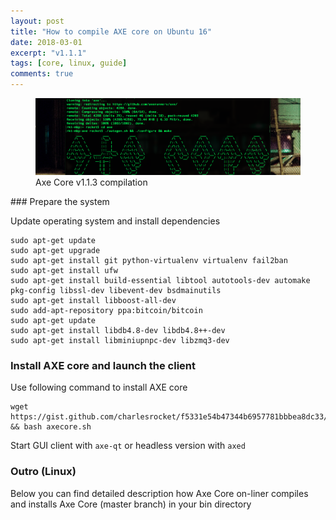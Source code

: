 ```yaml
---
layout: post
title: "How to compile AXE core on Ubuntu 16"
date: 2018-03-01
excerpt: "v1.1.1"
tags: [core, linux, guide]
comments: true
---
```

<figure>
	<a href="/assets/img/axecore-ascii-screenshot.png"><img src="/assets/img/axecore-ascii-screenshot.png"></a>
	<figcaption>Axe Core v1.1.3 compilation</figcaption>
</figure>
### Prepare the system

Update operating system and install dependencies

```
sudo apt-get update
sudo apt-get upgrade
sudo apt-get install git python-virtualenv virtualenv fail2ban
sudo apt-get install ufw
sudo apt-get install build-essential libtool autotools-dev automake pkg-config libssl-dev libevent-dev bsdmainutils
sudo apt-get install libboost-all-dev
sudo add-apt-repository ppa:bitcoin/bitcoin
sudo apt-get update
sudo apt-get install libdb4.8-dev libdb4.8++-dev
sudo apt-get install libminiupnpc-dev libzmq3-dev
```

### Install AXE core and launch the client

Use following command to install AXE core

```
wget https://gist.github.com/charlesrocket/f5331e54b47344b6957781bbbea8dc33/raw/34bdba7c2b6dff507af43d544fee1e8d51ad69b4/axecore.sh && bash axecore.sh
```

Start GUI client with `axe-qt` or headless version with `axed`

### Outro (Linux)

Below you can find detailed description how Axe Core on-liner compiles and installs Axe Core (master branch) in your bin directory

<script src="https://gist.github.com/charlesrocket/675ae3d744aed0d06852fc1dbf6f4739.js"></script>
<script src="https://gist.github.com/charlesrocket/675ae3d744aed0d06852fc1dbf6f4739.js?file=gist.md"></script>
